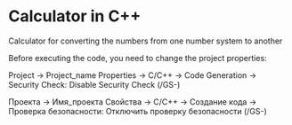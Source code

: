# Calculator in C++
Calculator for converting the numbers from one number system to another

Before executing the code, you need to change the project properties:

Project -> Project_name Properties -> C/C++ -> Code Generation -> Security Check: Disable Security Check (/GS-)

Проекта -> Имя_проекта Свойства -> C/C++ -> Создание кода -> Проверка безопасности: Отключить проверку безопасности (/GS-)
